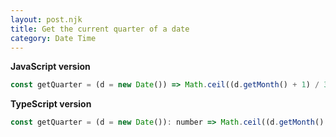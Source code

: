 ```yaml
---
layout: post.njk
title: Get the current quarter of a date
category: Date Time
---
```


**JavaScript version**

```js
const getQuarter = (d = new Date()) => Math.ceil((d.getMonth() + 1) / 3);
```

**TypeScript version**

```js
const getQuarter = (d = new Date()): number => Math.ceil((d.getMonth() + 1) / 3);
```
